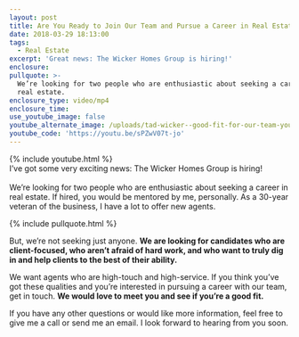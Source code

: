 ```yaml
---
layout: post
title: Are You Ready to Join Our Team and Pursue a Career in Real Estate?
date: 2018-03-29 18:13:00
tags:
  - Real Estate
excerpt: 'Great news: The Wicker Homes Group is hiring!'
enclosure:
pullquote: >-
  We’re looking for two people who are enthusiastic about seeking a career in
  real estate.
enclosure_type: video/mp4
enclosure_time:
use_youtube_image: false
youtube_alternate_image: /uploads/tad-wicker--good-fit-for-our-team-youtube.jpg
youtube_code: 'https://youtu.be/sPZwV07t-jo'
---
```


{% include youtube.html %}<br>I’ve got some very exciting news: The Wicker Homes Group is hiring!<br><br>We’re looking for two people who are enthusiastic about seeking a career in real estate. If hired, you would be mentored by me, personally. As a 30-year veteran of the business, I have a lot to offer new agents.

{% include pullquote.html %}

But, we’re not seeking just anyone. **We are looking for candidates who are client-focused, who aren’t afraid of hard work, and who want to truly dig in and help clients to the best of their ability.**

We want agents who are high-touch and high-service. If you think you’ve got these qualities and you’re interested in pursuing a career with our team, get in touch. **We would love to meet you and see if you’re a good fit.**

If you have any other questions or would like more information, feel free to give me a call or send me an email. I look forward to hearing from you soon.